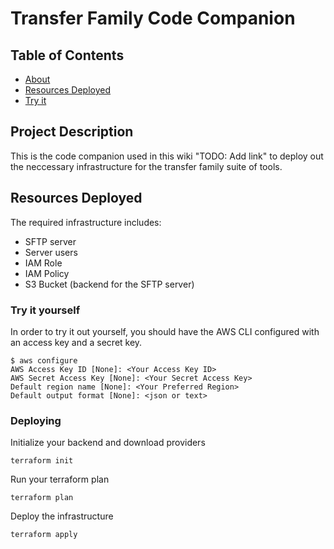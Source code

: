 # Transfer Family Code Companion

## Table of Contents

- [About](#about)
- [Resources Deployed](#resources)
- [Try it](#tryit)

## Project Description <a name = "about"></a>

This is the code companion used in this wiki "TODO: Add link" to deploy out the neccessary infrastructure for the transfer family suite of tools. 

## Resources Deployed <a name = "resources"></a>

The required infrastructure includes:
- SFTP server
- Server users
- IAM Role
- IAM Policy
- S3 Bucket (backend for the SFTP server)

### Try it yourself <a name = "tryit">

In order to try it out yourself, you should have the AWS CLI configured with an access key and a secret key.

```
$ aws configure
AWS Access Key ID [None]: <Your Access Key ID>
AWS Secret Access Key [None]: <Your Secret Access Key>
Default region name [None]: <Your Preferred Region>
Default output format [None]: <json or text>

```

### Deploying

Initialize your backend and download providers

```
terraform init
```

Run your terraform plan

```
terraform plan
```

Deploy the infrastructure

```
terraform apply
```

